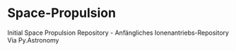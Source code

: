 # Space-Propulsion
Initial Space Propulsion Repository - Anfängliches Ionenantriebs-Repository
Via Py.Astronomy
